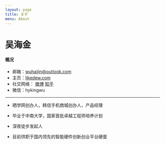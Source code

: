 ```yaml
---
layout: page
title: 关于
menu: About
---
```


吴海金
===

#### 概况

- 邮箱：wuhaijin@outlook.com
- 主页：[likedew.com][1]
- 社交网络：  [微博][2]   [知乎][3]  
- 微信：hykingwu

---- 
- 晒学网创办人，韩信手机商城创办人，产品经理

- 毕业于中南大学，国家首批卓越工程师培养计划

- 深夜徒步发起人

- 目前供职于国内领先的智能硬件创新创业平台硬蛋


[1]:	http://likedew.com
[2]:	http://weibo.com/dream100fly
[3]:	http://www.zhihu.com/people/hyking
